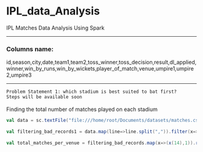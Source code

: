 # IPL_data_Analysis
IPL Matches Data Analysis Using Spark
***
### Columns name: <br> 
 id,season,city,date,team1,team2,toss_winner,toss_decision,result,dl_applied,winner,win_by_runs,win_by_wickets,player_of_match,venue,umpire1,umpire2,umpire3<br>
 ***
`Problem Statement 1: which stadium is best suited to bat first?`<br>
`Steps will be available soon`
<br><br>Finding the total number of matches played on each stadium<br>
```Scala
val data = sc.textFile("file:///home/root/Documents/datasets/matches.csv") //bringing the file from local
 
val filtering_bad_records1 = data.map(line=>line.split(",")).filter(x=>x.length<19)
 
val total_matches_per_venue = filtering_bad_records.map(x=>(x(14),1)).reduceByKey(_+_).map(item => item.swap).sortByKey(false).collect.foreach(println)
```
